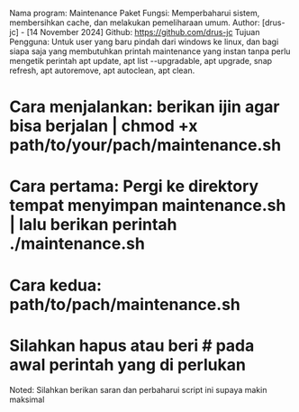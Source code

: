 Nama program: Maintenance Paket
Fungsi: Memperbaharui sistem, membersihkan cache, dan melakukan pemeliharaan umum.
Author: [drus-jc] - [14 November 2024]
Github: https://github.com/drus-jc
Tujuan Pengguna: Untuk user yang baru pindah dari windows ke linux, dan bagi siapa saja yang membutuhkan printah maintenance yang instan tanpa perlu mengetik perintah apt update, apt list --upgradable, apt upgrade, snap refresh, apt autoremove, apt autoclean, apt clean.
 
# Cara menjalankan: berikan ijin agar bisa berjalan | chmod +x path/to/your/pach/maintenance.sh
# Cara pertama: Pergi ke direktory tempat menyimpan maintenance.sh | lalu berikan perintah ./maintenance.sh
# Cara kedua: path/to/pach/maintenance.sh
# Silahkan hapus atau beri # pada awal perintah yang di perlukan


Noted: Silahkan berikan saran dan perbaharui script ini supaya makin maksimal
